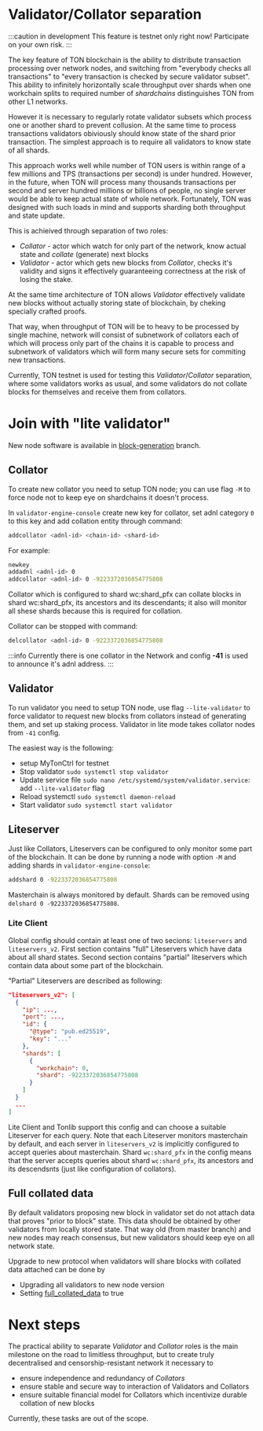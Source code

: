 # Validator/Collator separation

:::caution in development
This feature is testnet only right now! Participate on your own risk.
:::

The key feature of TON blockchain is the ability to distribute transaction processing over network nodes, and switching from "everybody checks all transactions" to "every transaction is checked by secure validator subset". This ability to infinitely horizontally scale throughput over shards when one workchain splits to required number of _shardchains_ distinguishes TON from other L1 networks.

However it is necessary to regularly rotate validator subsets which process one or another shard to prevent collusion. At the same time to process transactions validators obiviously should know state of the shard prior transaction. The simplest approach is to require all validators to know state of all shards.

This approach works well while number of TON users is within range of a few millions and TPS (transactions per second) is under hundred. However, in the future, when TON will process many thousands transactions per second and server hundred millions or billions of people, no single server would be able to keep actual state of whole network. Fortunately, TON was designed with such loads in mind and supports sharding both throughput and state update.

This is achieived through separation of two roles:

- _Collator_ - actor which watch for only part of the network, know actual state and _collate_ (generate) next blocks
- _Validator_ - actor which gets new blocks from _Collator_, checks it's validity and signs it effectively guaranteeing correctness at the risk of losing the stake.

At the same time architecture of TON allows _Validator_ effectively validate new blocks without actually storing state of blockchain, by cheking specially crafted proofs.

That way, when throughput of TON will be to heavy to be processed by single machine, network will consist of subnetwork of collators each of which will process only part of the chains it is capable to process and subnetwork of validators which will form many secure sets for commiting new transactions.

Currently, TON testnet is used for testing this _Validator_/_Collator_ separation, where some validators works as usual, and some validators do not collate blocks for themselves and receive them from collators.

# Join with "lite validator"

New node software is available in [block-generation](https://github.com/SpyCheese/ton/tree/block-generation) branch.

## Collator

To create new collator you need to setup TON node; you can use flag `-M` to force node not to keep eye on shardchains it doesn't process.

In `validator-engine-console` create new key for collator, set adnl category `0` to this key and add collation entity through command:

```bash
addcollator <adnl-id> <chain-id> <shard-id>
```

For example:

```bash
newkey
addadnl <adnl-id> 0
addcollator <adnl-id> 0 -9223372036854775808
```

Collator which is configured to shard wc:shard_pfx can collate blocks in shard wc:shard_pfx, its ancestors and its descendants; it also will monitor all shese shards because this is required for collation.

Collator can be stopped with command:

```bash
delcollator <adnl-id> 0 -9223372036854775808
```

:::info
Currently there is one collator in the Network and config **-41** is used to announce it's adnl address.
:::

## Validator

To run validator you need to setup TON node, use flag `--lite-validator` to force validator to request new blocks from collators instead of generating them, and set up staking process. Validator in lite mode takes collator nodes from `-41` config.

The easiest way is the following:

- setup MyTonCtrl for testnet
- Stop validator `sudo systemctl stop validator`
- Update service file `sudo nano /etc/systemd/system/validator.service`: add `--lite-validator` flag
- Reload systemctl `sudo systemctl daemon-reload`
- Start validator `sudo systemctl start validator`

## Liteserver

Just like Collators, Liteservers can be configured to only monitor some part of the blockchain. It can be done by running a node with option `-M` and adding shards in `validator-engine-console`:

```bash
addshard 0 -9223372036854775808
```

Masterchain is always monitored by default. Shards can be removed using `delshard 0 -9223372036854775808`.

### Lite Client

Global config should contain at least one of two secions: `liteservers` and `liteservers_v2`. First section contains "full" Liteservers which have data about all shard states. Second section contains "partial" liteservers which contain data about some part of the blockchain.

"Partial" Liteservers are described as following:

```json
"liteservers_v2": [
  {
    "ip": ...,
    "port": ...,
    "id": {
      "@type": "pub.ed25519",
      "key": "..."
    },  
    "shards": [
      {   
        "workchain": 0, 
        "shard": -9223372036854775808
      }   
    ]   
  }
  ...
]
```

Lite Client and Tonlib support this config and can choose a suitable Liteserver for each query. Note that each Liteserver monitors masterchain by default, and each server in `liteservers_v2` is implicitly configured to accept queries about masterchain. Shard `wc:shard_pfx` in the config means that the server accepts queries about shard `wc:shard_pfx`, its ancestors and its descendsnts (just like configuration of collators).

## Full collated data

By default validators proposing new block in validator set do not attach data that proves "prior to block" state. This data should be obtained by other validators from locally stored state. That way old (from master branch) and new nodes may reach consensus, but new validators should keep eye on all network state.

Upgrade to new protocol when validators will share blocks with collated data attached can be done by

- Upgrading all validators to new node version
- Setting [full_collated_data](https://github.com/spycheese/ton/blob/block-generation/crypto/block/block.tlb#L737) to true

# Next steps

The practical ability to separate _Validator_ and _Collator_ roles is the main milestone on the road to limitless throughput, but to create truly decentralised and censorship-resistant network it necessary to

- ensure independence and redundancy of _Collators_
- ensure stable and secure way to interaction of Validators and Collators
- ensure suitable financial model for Collators which incentivize durable collation of new blocks

Currently, these tasks are out of the scope.

